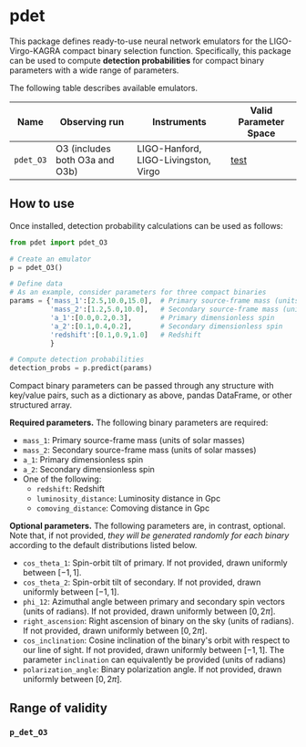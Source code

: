 # pdet

This package defines ready-to-use neural network emulators for the LIGO-Virgo-KAGRA compact binary selection function.
Specifically, this package can be used to compute **detection probabilities** for compact binary parameters with a wide range of parameters.

The following table describes available emulators.

| Name | Observing run | Instruments | Valid Parameter Space |
| ---- | ------------- | ----------- | --------------------- |
| `pdet_O3` | O3 (includes both O3a and O3b) | LIGO-Hanford, LIGO-Livingston, Virgo | [test](#p_det_O3)

## How to use

Once installed, detection probability calculations can be used as follows:

```python
from pdet import pdet_O3

# Create an emulator
p = pdet_O3()

# Define data
# As an example, consider parameters for three compact binaries
params = {'mass_1':[2.5,10.0,15.0],  # Primary source-frame mass (units Msun)
          'mass_2':[1.2,5.0,10.0],   # Secondary source-frame mass (units Msun)
          'a_1':[0.0,0.2,0.3],       # Primary dimensionless spin
          'a_2':[0.1,0.4,0.2],       # Secondary dimensionless spin
          'redshift':[0.1,0.9,1.0]   # Redshift
          }

# Compute detection probabilities
detection_probs = p.predict(params)
```

Compact binary parameters can be passed through any structure with key/value pairs, such as a dictionary as above, pandas DataFrame, or other structured array.

**Required parameters.** The following binary parameters are required:

   * `mass_1`: Primary source-frame mass (units of solar masses)
   * `mass_2`: Secondary source-frame mass (units of solar masses)
   * `a_1`: Primary dimensionless spin
   * `a_2`: Secondary dimensionless spin
   * One of the following:
      * `redshift`: Redshift
      * `luminosity_distance`: Luminosity distance in Gpc
      * `comoving_distance`: Comoving distance in Gpc

**Optional parameters.**
The following parameters are, in contrast, optional.
Note that, if not provided, *they will be generated randomly for each binary* according to the default distributions listed below.

   * `cos_theta_1`: Spin-orbit tilt of primary. If not provided, drawn uniformly between $`[-1,1]`$.
   * `cos_theta_2`: Spin-orbit tilt of secondary. If not provided, drawn uniformly between $`[-1,1]`$.
   * `phi_12`: Azimuthal angle between primary and secondary spin vectors (units of radians). If not provided, drawn uniformly between $`[0,2\pi]`$.
   * `right_ascension`: Right ascension of binary on the sky (units of radians). If not provided, drawn uniformly between $`[0,2\pi]`$.
   * `cos_inclination`: Cosine inclination of the binary's orbit with respect to our line of sight. If not provided, drawn uniformly between $`[-1,1]`$. The parameter `inclination` can equivalently be provided (units of radians)
   * `polarization_angle`: Binary polarization angle. If not provided, drawn uniformly between $`[0,2\pi]`$.

## Range of validity

### `p_det_O3`
